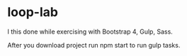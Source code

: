 # loop-lab
I this done while exercising with Bootstrap 4, Gulp, Sass.

After you download project run npm start to run gulp tasks.
